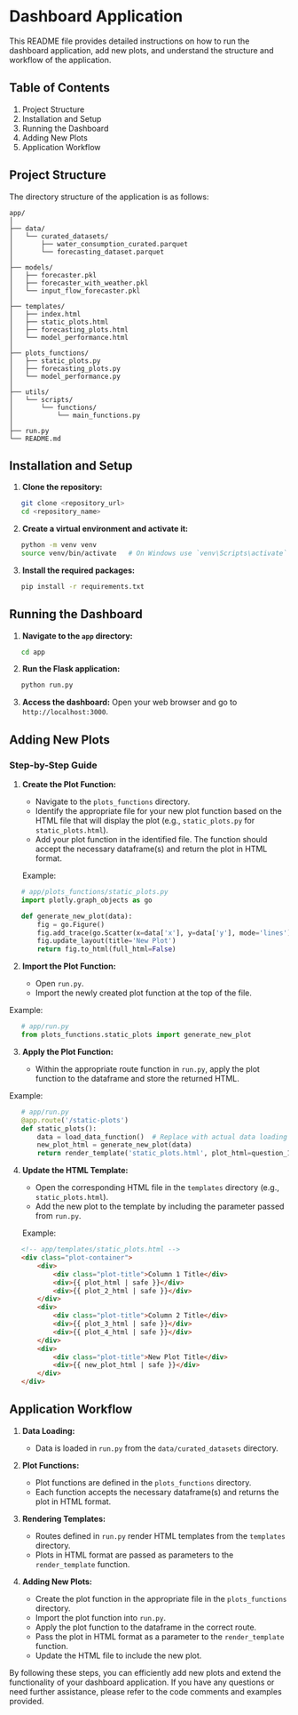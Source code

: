 
# Dashboard Application

This README file provides detailed instructions on how to run the dashboard application, add new plots, and understand the structure and workflow of the application.

## Table of Contents
1. Project Structure
2. Installation and Setup
3. Running the Dashboard
4. Adding New Plots
5. Application Workflow

## Project Structure

The directory structure of the application is as follows:
```plaintext
app/
│
├── data/
│   └── curated_datasets/
│       ├── water_consumption_curated.parquet
│       └── forecasting_dataset.parquet
│
├── models/
│   ├── forecaster.pkl
│   ├── forecaster_with_weather.pkl
│   └── input_flow_forecaster.pkl
│
├── templates/
│   ├── index.html
│   ├── static_plots.html
│   ├── forecasting_plots.html
│   └── model_performance.html
│
├── plots_functions/
│   ├── static_plots.py
│   ├── forecasting_plots.py
│   └── model_performance.py
│
├── utils/
│   └── scripts/
│       └── functions/
│           └── main_functions.py
│
├── run.py
└── README.md
```

## Installation and Setup

1. **Clone the repository:**

```bash
   git clone <repository_url>
   cd <repository_name>
```

2. **Create a virtual environment and activate it:**

```bash
   python -m venv venv
   source venv/bin/activate   # On Windows use `venv\Scripts\activate`
```

3. **Install the required packages:**

```bash
   pip install -r requirements.txt
```

## Running the Dashboard

1. **Navigate to the `app` directory:**

```bash
   cd app
```

2. **Run the Flask application:**

```bash
   python run.py
```

3. **Access the dashboard:**
Open your web browser and go to `http://localhost:3000`.

## Adding New Plots

### Step-by-Step Guide

1. **Create the Plot Function:**
   - Navigate to the `plots_functions` directory.
   - Identify the appropriate file for your new plot function based on the HTML file that will display the plot (e.g., `static_plots.py` for `static_plots.html`).
   - Add your plot function in the identified file. The function should accept the necessary dataframe(s) and return the plot in HTML format.

   Example:

```python
   # app/plots_functions/static_plots.py
   import plotly.graph_objects as go

   def generate_new_plot(data):
       fig = go.Figure()
       fig.add_trace(go.Scatter(x=data['x'], y=data['y'], mode='lines'))
       fig.update_layout(title='New Plot')
       return fig.to_html(full_html=False)
```

2. **Import the Plot Function:**

   - Open `run.py`.
   - Import the newly created plot function at the top of the file.

Example:

```python
   # app/run.py
   from plots_functions.static_plots import generate_new_plot
```

3. **Apply the Plot Function:**

   - Within the appropriate route function in `run.py`, apply the plot function to the dataframe and store the returned HTML.

Example:

```python
   # app/run.py
   @app.route('/static-plots')
   def static_plots():
       data = load_data_function()  # Replace with actual data loading function
       new_plot_html = generate_new_plot(data)
       return render_template('static_plots.html', plot_html=question_1_plot, plot_2_html=question_2_plot, plot_3_html=question_3_plot, plot_4_html=new_plot_html)
```

4. **Update the HTML Template:**

   - Open the corresponding HTML file in the `templates` directory (e.g., `static_plots.html`).
   - Add the new plot to the template by including the parameter passed from `run.py`.

   Example:

```html
   <!-- app/templates/static_plots.html -->
   <div class="plot-container">
       <div>
           <div class="plot-title">Column 1 Title</div>
           <div>{{ plot_html | safe }}</div>
           <div>{{ plot_2_html | safe }}</div>
       </div>
       <div>
           <div class="plot-title">Column 2 Title</div>
           <div>{{ plot_3_html | safe }}</div>
           <div>{{ plot_4_html | safe }}</div>
       </div>
       <div>
           <div class="plot-title">New Plot Title</div>
           <div>{{ new_plot_html | safe }}</div>
       </div>
   </div>
```

## Application Workflow

1. **Data Loading:**
   - Data is loaded in `run.py` from the `data/curated_datasets` directory.

2. **Plot Functions:**
   - Plot functions are defined in the `plots_functions` directory.
   - Each function accepts the necessary dataframe(s) and returns the plot in HTML format.

3. **Rendering Templates:**
   - Routes defined in `run.py` render HTML templates from the `templates` directory.
   - Plots in HTML format are passed as parameters to the `render_template` function.

4. **Adding New Plots:**
   - Create the plot function in the appropriate file in the `plots_functions` directory.
   - Import the plot function into `run.py`.
   - Apply the plot function to the dataframe in the correct route.
   - Pass the plot in HTML format as a parameter to the `render_template` function.
   - Update the HTML file to include the new plot.

By following these steps, you can efficiently add new plots and extend the functionality of your dashboard application. If you have any questions or need further assistance, please refer to the code comments and examples provided.

